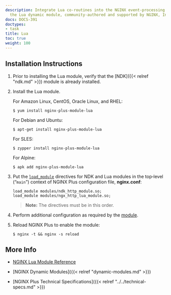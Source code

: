 ```yaml
---
description: Integrate Lua co-routines into the NGINX event-processing model, with
  the Lua dynamic module, community-authored and supported by NGINX, Inc.
docs: DOCS-391
doctypes:
- task
title: Lua
toc: true
weight: 100
---
```



<span id="install"></span>
## Installation Instructions

1. Prior to installing the Lua module, verify that the [NDK]({{< relref "ndk.md" >}}) module is already installed.

2. Install the Lua module.

   For Amazon Linux, CentOS, Oracle Linux, and RHEL:
   
   ```shell
   $ yum install nginx-plus-module-lua
   ```

   For Debian and Ubuntu:
   
   ```shell
   $ apt-get install nginx-plus-module-lua
   ```

   For SLES:
   
   ```shell
   $ zypper install nginx-plus-module-lua
   ```

   For Alpine:

   ```shell
   $ apk add nginx-plus-module-lua
   ```

3. Put the [`load_module`](https://nginx.org/en/docs/ngx_core_module.html#load_module) directives for NDK and Lua modules in the top‑level (“`main`”) context of NGINX Plus configuration file, **nginx.conf**:

   ```nginx
   load_module modules/ndk_http_module.so;
   load_module modules/ngx_http_lua_module.so;
   ```
   
   > **Note:** The directives must be in this order.

4. Perform additional configuration as required by the [module](https://github.com/openresty/lua-nginx-module).

5. Reload NGINX Plus to enable the module:

   ```shell
   $ nginx -t && nginx -s reload
   ```


<span id="info"></span>
## More Info

* [NGINX Lua Module Reference](https://github.com/openresty/lua-nginx-module)

* [NGINX Dynamic Modules]({{< relref "dynamic-modules.md" >}})

* [NGINX Plus Technical Specifications]({{< relref "../../technical-specs.md" >}})
